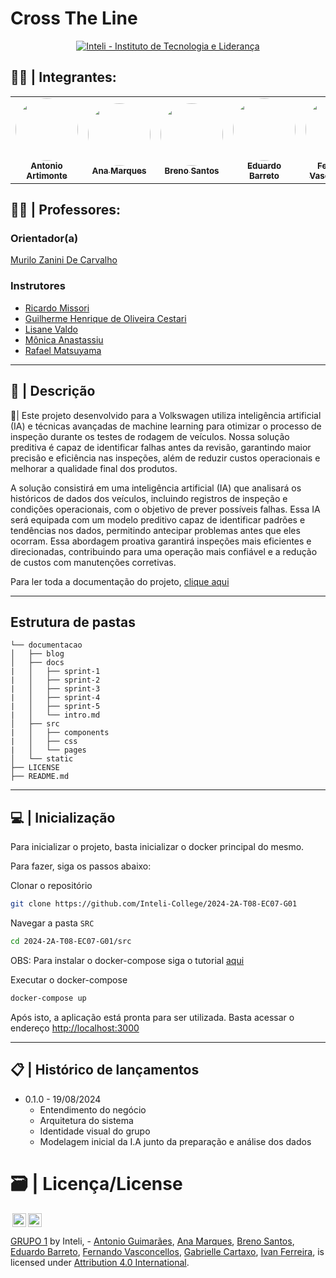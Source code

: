 # Cross The Line

<p align="center">
<a href= "https://www.inteli.edu.br/"> <img src="https://github.com/Inteli-College/2024-T0008-EC05-G03/assets/85657433/afc793e7-2a20-4207-8832-0c998187c537" alt="Inteli - Instituto de Tecnologia e Liderança" border="0"></a>
</p>


## 🧑‍🎓 | Integrantes:

<div align="center">
  <table>
    <tr>
        <td align="center"><a href="https://www.linkedin.com/in/antonio-guimar%C3%A3es-2bb961264/"><img style="border-radius: 50%;" src="https://media.licdn.com/dms/image/D4D03AQHWhBcP5iT58g/profile-displayphoto-shrink_400_400/0/1703212257337?e=1728518400&v=beta&t=zNjLOjlYu_N2HuTwM-R8kcYLYc38Y9BtaLkBkLU4cWQ" width="100px;" alt=""/><br><sub><b>Antonio Artimonte</b></sub></a></td>
        <td align="center"><a href="https://www.linkedin.com/in/ana-clara-madureira-marques/"><img style="border-radius: 50%;" src="https://media.licdn.com/dms/image/D4E03AQEdL-0A6KKTYA/profile-displayphoto-shrink_400_400/0/1678717234300?e=1728518400&v=beta&t=dNbNReyoX1eC55YerZXOYkOli_fz2DtbR3N3C7d-2B8" width="100px;" alt=""/><br><sub><b>Ana Marques</b></sub></a></td>
        <td align="center"><a href="https://www.linkedin.com/in/breno-santos-0843131b8/"><img style="border-radius: 50%;" src="https://media.licdn.com/dms/image/D4D03AQGrZG9Tv9JdZg/profile-displayphoto-shrink_400_400/0/1711976052733?e=1728518400&v=beta&t=6pkbB6vsyTozCStmvdJ_qzugLh3916zGlq6BDBcsGjU" width="100px;" alt=""/><br><sub><b>Breno Santos</b></sub></a></td>
        <td align="center"><a href="https://www.linkedin.com/in/eduardosbarreto/"><img width="100px;" style="border-radius: 50%;" src="https://media.licdn.com/dms/image/D4D03AQHcmdXszbRiEA/profile-displayphoto-shrink_400_400/0/1674764017034?e=1728518400&v=beta&t=1_bG-SEIsOAJrmIwR6ECLE99wix7Jm2oTZeDZksE-yY" width="100px;" alt=""/><br><sub><b>Eduardo Barreto</b></sub></a></td>
        <td align="center"><a href="https://www.linkedin.com/in/fernando-vasconcellos-/"><img style="border-radius: 50%;" src="https://media.licdn.com/dms/image/v2/D4D03AQEDNLTZO5WUdA/profile-displayphoto-shrink_200_200/profile-displayphoto-shrink_200_200/0/1728383447646?e=1733961600&v=beta&t=sOaZtW8fDx1trLvPaR-Ajp4lC6I_PyYQkKTsyKW0SXM" width="100px;" alt=""/><br><sub><b>Fernando Vasconcellos</b></sub></a></td>
        <td align="center"><a href="https://www.linkedin.com/in/gabriellediascartaxo/"><img style="border-radius: 50%;" src="https://media.licdn.com/dms/image/v2/D4D03AQEfVzBjp90nww/profile-displayphoto-shrink_100_100/profile-displayphoto-shrink_100_100/0/1725493708801?e=1733961600&v=beta&t=D0XulV7_6Icfb8xVouQY9MPTydaDB4b2x0_bXhZ5BA4" width="100px;" alt=""/><br><sub><b>Gabrielle Cartaxo</b></sub></a></td>
        <td align="center"><a href="https://www.linkedin.com/in/naruto/"><img style="border-radius: 50%;" src="https://media.licdn.com/dms/image/D4D03AQFRTfYyNhvmmA/profile-displayphoto-shrink_400_400/0/1681734950128?e=1728518400&v=beta&t=2r2-HcVmKoANrcejRdgn8qHw7RJT9s2TfbnOsMsK5R0" width="100px;" alt=""/><br><sub><b>Ivan Ferreira</b></sub></a></td>
    </tr>
  </table>
</div>

## 🧑‍🏫 | Professores:

### Orientador(a)
<a href="#"> Murilo Zanini De Carvalho </a>

### Instrutores

- <a href="#"> Ricardo Missori </a>
- <a href="#"> Guilherme Henrique de Oliveira Cestari </a>
- <a href="#"> Lisane Valdo </a>
- <a href="#"> Mônica Anastassiu </a>
- <a href="#"> Rafael Matsuyama </a>

---

## 📝 | Descrição 

📜| Este projeto desenvolvido para a Volkswagen utiliza inteligência artificial (IA) e técnicas avançadas de machine learning para otimizar o processo de inspeção durante os testes de rodagem de veículos. Nossa solução preditiva é capaz de identificar falhas antes da revisão, garantindo maior precisão e eficiência nas inspeções, além de reduzir custos operacionais e melhorar a qualidade final dos produtos.

A solução consistirá em uma inteligência artificial (IA) que analisará os históricos de dados dos veículos, incluindo registros de inspeção e condições operacionais, com o objetivo de prever possíveis falhas. Essa IA será equipada com um modelo preditivo capaz de identificar padrões e tendências nos dados, permitindo antecipar problemas antes que eles ocorram. Essa abordagem proativa garantirá inspeções mais eficientes e direcionadas, contribuindo para uma operação mais confiável e a redução de custos com manutenções corretivas.

Para ler toda a documentação do projeto, [clique aqui](https://inteli-college.github.io/2024-2A-T08-EC07-G01/)

---


##  Estrutura de pastas

```
└── documentacao
│   ├── blog
│   ├── docs
|   │   ├── sprint-1
|   │   ├── sprint-2
|   │   ├── sprint-3 
|   │   ├── sprint-4 
|   │   ├── sprint-5
|   │   └── intro.md
│   ├── src
|   │   ├── components
|   │   ├── css
|   │   └── pages
│   └── static
├── LICENSE
├── README.md
```

---

## 💻 | Inicialização

Para inicializar o projeto, basta inicializar o docker principal do mesmo.

Para fazer, siga os passos abaixo:

Clonar o repositório

```bash
git clone https://github.com/Inteli-College/2024-2A-T08-EC07-G01
```

Navegar a pasta `SRC`

```bash
cd 2024-2A-T08-EC07-G01/src
```

OBS: Para instalar o docker-compose siga o tutorial [aqui](https://docs.docker.com/compose/install/)

Executar o docker-compose

```bash
docker-compose up
```

Após isto, a aplicação está pronta para ser utilizada. Basta acessar o endereço [http://localhost:3000](http://localhost:3000)

---

## 📋 | Histórico de lançamentos

- 0.1.0 - 19/08/2024
  - Entendimento do negócio
  - Arquitetura do sistema
  - Identidade visual do grupo
  - Modelagem inicial da I.A junto da preparação e análise dos dados

# 🗃 | Licença/License

<img style="height:22px!important;margin-left:3px;vertical-align:text-bottom;" src="https://mirrors.creativecommons.org/presskit/icons/cc.svg?ref=chooser-v1"><img style="height:22px!important;margin-left:3px;vertical-align:text-bottom;" src="https://mirrors.creativecommons.org/presskit/icons/by.svg?ref=chooser-v1"><p xmlns:cc="http://creativecommons.org/ns#" xmlns:dct="http://purl.org/dc/terms/"><a property="dct:title" rel="cc:attributionURL" href="https://github.com/Inteli-College/2024-2A-T08-EC07-G01/tree/artefato4">GRUPO 1</a> by <a rel="cc:attributionURL dct:creator" property="cc:attributionName">Inteli, - <a href="https://www.linkedin.com/in/antonio-guimar%C3%A3es-2bb961264/?utm_source=share&utm_campaign=share_via&utm_content=profile&utm_medium=ios_app">Antonio Guimarães</a>, <a href="https://www.linkedin.com/in/ana-clara-madureira-marques/">Ana Marques</a>, <a href="https://www.linkedin.com/in/breno-santos-0843131b8/">Breno Santos</a>, <a href="https://www.linkedin.com/in/eduardosbarreto/">Eduardo Barreto</a>, <a href="https://www.linkedin.com/in/fernando-vasconcellos-/">Fernando Vasconcellos</a>, <a href="https://www.linkedin.com/in/gabriellediascartaxo/">Gabrielle Cartaxo</a>, <a href="https://www.linkedin.com/in/naruto/">Ivan Ferreira</a>, </a> is licensed under <a href="http://creativecommons.org/licenses/by/4.0/?ref=chooser-v1" target="_blank" rel="license noopener noreferrer" style="display:inline-block;">Attribution 4.0 International</a>.</p>
